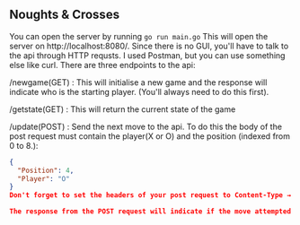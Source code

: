 ## Noughts & Crosses

You can open the server by running `go run main.go`
This will open the server on http://localhost:8080/.
Since there is no GUI, you'll have to talk to the api through HTTP requsts. I used Postman, but you can use something else like curl.
There are three endpoints to the api:

/newgame(GET)  : This will initialise a new game and the response will indicate who is the starting player. (You'll always need to do this first).

/getstate(GET) : This will return the current state of the game 

/update(POST)  : Send the next move to the api. To do this the body of the post request must contain the player(X or O) and the position (indexed from 0 to 8.):
```json
{
  "Position": 4,
  "Player": "O"
}
Don't forget to set the headers of your post request to Content-Type → application/json.

The response from the POST request will indicate if the move attempted by the player was not legal, or if the game is over.